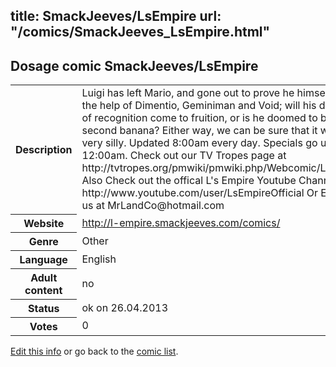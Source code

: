 title: SmackJeeves/LsEmpire
url: "/comics/SmackJeeves_LsEmpire.html"
---
Dosage comic SmackJeeves/LsEmpire
-----------------------------------------

<p id="msg"></p>
<script type="text/javascript">
if (window.location.search === '?edit_info_mail=sent_ok') {
  var elem = document.getElementById("msg");
  elem.innerHTML = 'Edited information sucessfully sent.';
  elem.className = 'ok';
}
</script>
<table class="comicinfo">
<tr>
<th>Description</th><td>Luigi has left Mario, and gone out to prove he himself. With the help of Dimentio, Geminiman and Void; will his dreams of recognition come to fruition, or is he doomed to being second banana? Either way, we can be sure that it will be very silly. Updated 8:00am every day. Specials go up at 12:00am. Check out our TV Tropes page at http://tvtropes.org/pmwiki/pmwiki.php/Webcomic/LsEmpire Also Check out the offical L's Empire Youtube Channel at http://www.youtube.com/user/LsEmpireOfficial Or E-mail us at MrLandCo@hotmail.com</td>
</tr>
<tr>
<th>Website</th><td><a href="http://l-empire.smackjeeves.com/comics/">http://l-empire.smackjeeves.com/comics/</a></td>
</tr>
<tr>
<th>Genre</th><td>Other</td>
</tr>
<tr>
<th>Language</th><td>English</td>
</tr>
<tr>
<th>Adult content</th><td>no</td>
</tr>
<tr>
<th>Status</th><td>ok on 26.04.2013</td>
</tr>
<tr>
<th>Votes</th><td>0</td>
</tr>
</table>

[Edit this info](SmackJeeves_LsEmpire_edit.html) or go back to the [comic list](../comic-index.html).
